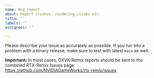 ```yaml
---
name: Bug report
about: Report crashes, rendering issues etc.
title: ''
labels: ''
assignees: ''

---
```


Please describe your issue as accurately as possible. If you run into a problem with a binary release, make sure to test with latest `main` as well.

**Important:** In most cases, DXVK-Remix reports should be sent to the combined RTX-Remix Issues page: https://github.com/NVIDIAGameWorks/rtx-remix/issues
